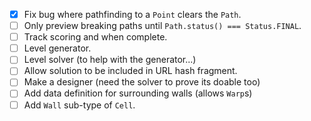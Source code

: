 - [x] Fix bug where pathfinding to a `Point` clears the `Path`.
- [ ] Only preview breaking paths until `Path.status() === Status.FINAL`.
- [ ] Track scoring and when complete.
- [ ] Level generator.
- [ ] Level solver (to help with the generator...)
- [ ] Allow solution to be included in URL hash fragment.
- [ ] Make a designer (need the solver to prove its doable too)
- [ ] Add data definition for surrounding walls (allows `Warp`s)
- [ ] Add `Wall` sub-type of `Cell`.

